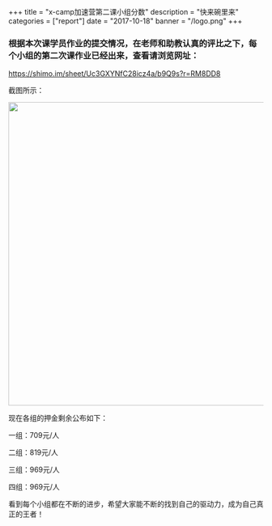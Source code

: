 +++
title = "x-camp加速营第二课小组分数"
description = "快来碗里来"
categories = ["report"]
date = "2017-10-18"
banner = "/logo.png"
+++
### 根据本次课学员作业的提交情况，在老师和助教认真的评比之下，每个小组的第二次课作业已经出来，查看请浏览网址：


https://shimo.im/sheet/Uc3GXYNfC28icz4a/b9Q9s?r=RM8DD8


截图所示：


<img src="/atom_pitcure/lesson2-score.png" width="600">


现在各组的押金剩余公布如下：


一组：709元/人


二组：819元/人


三组：969元/人


四组：969元/人


看到每个小组都在不断的进步，希望大家能不断的找到自己的驱动力，成为自己真正的王者！
